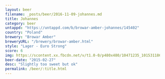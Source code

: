 ```yaml
---
layout: beer
filename: _posts/beer/2016-11-09-johannes.md
title: Johannes
category: beer
untappd: "https://untappd.com/b/browar-amber-johannes/145402"
country: "Poland"
brewery: "Browar Amber"
breweryURL: "/brewery/browar-amber.html"
style: "Lager - Euro Strong"
score: 6
img: https://scontent.xx.fbcdn.net/v/t1.0-0/p480x480/10471235_10153118668688745_4443326077354329396_n.jpg?oh=ddfae332e55b798ae3f1f14ad1cf36ec&oe=5937BD84
beer-date: "2015-02-27"
desc: "Slightly too sweet but ok"
permalink: /beer/:title.html
---
```

